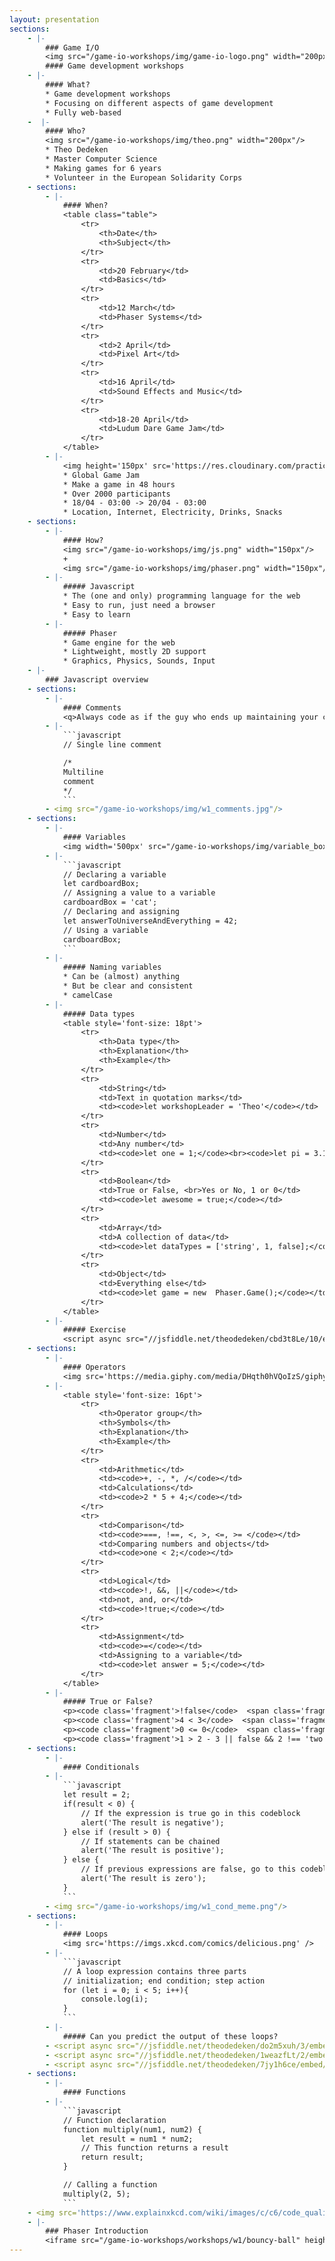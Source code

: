 ```yaml
---
layout: presentation
sections:
    - |-
        ### Game I/O
        <img src="/game-io-workshops/img/game-io-logo.png" width="200px"/>
        #### Game development workshops
    - |-
        #### What?
        * Game development workshops
        * Focusing on different aspects of game development
        * Fully web-based
    -  |-
        #### Who?
        <img src="/game-io-workshops/img/theo.png" width="200px"/>
        * Theo Dedeken
        * Master Computer Science
        * Making games for 6 years
        * Volunteer in the European Solidarity Corps
    - sections:
        - |-
            #### When?
            <table class="table">
                <tr>
                    <th>Date</th>
                    <th>Subject</th>
                </tr>
                <tr>
                    <td>20 February</td>
                    <td>Basics</td>
                </tr>
                <tr>
                    <td>12 March</td>
                    <td>Phaser Systems</td>
                </tr>
                <tr>
                    <td>2 April</td>
                    <td>Pixel Art</td>
                </tr>
                <tr>
                    <td>16 April</td>
                    <td>Sound Effects and Music</td>
                </tr>
                <tr>
                    <td>18-20 April</td>
                    <td>Ludum Dare Game Jam</td>
                </tr>
            </table>
        - |-
            <img height='150px' src='https://res.cloudinary.com/practicaldev/image/fetch/s--Mr-QsJkf--/c_limit%2Cf_auto%2Cfl_progressive%2Cq_auto%2Cw_880/https://thepracticaldev.s3.amazonaws.com/i/5viow2pa4e8fjn83ain4.png'>
            * Global Game Jam
            * Make a game in 48 hours
            * Over 2000 participants
            * 18/04 - 03:00 -> 20/04 - 03:00
            * Location, Internet, Electricity, Drinks, Snacks
    - sections:
        - |-
            #### How?
            <img src="/game-io-workshops/img/js.png" width="150px"/>
            +
            <img src="/game-io-workshops/img/phaser.png" width="150px"/>
        - |-
            ##### Javascript
            * The (one and only) programming language for the web
            * Easy to run, just need a browser
            * Easy to learn
        - |-
            ##### Phaser
            * Game engine for the web
            * Lightweight, mostly 2D support
            * Graphics, Physics, Sounds, Input
    - |-
        ### Javascript overview
    - sections:
        - |- 
            #### Comments
            <q>Always code as if the guy who ends up maintaining your code will be a violent psychopath who knows where you live.</q>
        - |-
            ```javascript
            // Single line comment

            /*
            Multiline
            comment
            */
            ```
        - <img src="/game-io-workshops/img/w1_comments.jpg"/>
    - sections:
        - |- 
            #### Variables
            <img width='500px' src="/game-io-workshops/img/variable_box.png"/>
        - |- 
            ```javascript
            // Declaring a variable
            let cardboardBox;
            // Assigning a value to a variable
            cardboardBox = 'cat';
            // Declaring and assigning
            let answerToUniverseAndEverything = 42;
            // Using a variable
            cardboardBox;
            ```
        - |- 
            ##### Naming variables
            * Can be (almost) anything
            * But be clear and consistent
            * camelCase
        - |-
            ##### Data types
            <table style='font-size: 18pt'>
                <tr>
                    <th>Data type</th>
                    <th>Explanation</th>
                    <th>Example</th>
                </tr>
                <tr>
                    <td>String</td>
                    <td>Text in quotation marks</td>
                    <td><code>let workshopLeader = 'Theo'</code></td>
                </tr>
                <tr>
                    <td>Number</td>
                    <td>Any number</td>
                    <td><code>let one = 1;</code><br><code>let pi = 3.14;</code></td>
                </tr>
                <tr>
                    <td>Boolean</td>
                    <td>True or False, <br>Yes or No, 1 or 0</td>
                    <td><code>let awesome = true;</code></td>
                </tr>
                <tr>
                    <td>Array</td>
                    <td>A collection of data</td>
                    <td><code>let dataTypes = ['string', 1, false];</code></td>
                </tr>
                <tr>
                    <td>Object</td>
                    <td>Everything else</td>
                    <td><code>let game = new  Phaser.Game();</code></td>
                </tr>
            </table>
        - |-
            ##### Exercise
            <script async src="//jsfiddle.net/theodedeken/cbd3t8Le/10/embed/js/"></script>
    - sections:
        - |- 
            #### Operators
            <img src='https://media.giphy.com/media/DHqth0hVQoIzS/giphy.gif'/>
        - |-
            <table style='font-size: 16pt'>
                <tr>
                    <th>Operator group</th>
                    <th>Symbols</th>
                    <th>Explanation</th>
                    <th>Example</th>
                </tr>
                <tr>
                    <td>Arithmetic</td>
                    <td><code>+, -, *, /</code></td>
                    <td>Calculations</td>
                    <td><code>2 * 5 + 4;</code></td>
                </tr>
                <tr>
                    <td>Comparison</td>
                    <td><code>===, !==, <, >, <=, >= </code></td>
                    <td>Comparing numbers and objects</td>
                    <td><code>one < 2;</code></td>
                </tr>
                <tr>
                    <td>Logical</td>
                    <td><code>!, &&, ||</code></td>
                    <td>not, and, or</td>
                    <td><code>!true;</code></td>
                </tr>
                <tr>
                    <td>Assignment</td>
                    <td><code>=</code></td>
                    <td>Assigning to a variable</td>
                    <td><code>let answer = 5;</code></td>
                </tr>
            </table>
        - |-
            ##### True or False?
            <p><code class='fragment'>!false</code>  <span class='fragment'>← True</span><p>
            <p><code class='fragment'>4 < 3</code>  <span class='fragment'>← False</span><p>
            <p><code class='fragment'>0 <= 0</code>  <span class='fragment'>← True</span><p>
            <p><code class='fragment'>1 > 2 - 3 || false && 2 !== 'two'</code>  <span class='fragment'>← True</span><p>
    - sections:
        - |-
            #### Conditionals
        - |-
            ```javascript
            let result = 2;
            if(result < 0) {
                // If the expression is true go in this codeblock
                alert('The result is negative');
            } else if (result > 0) {
                // If statements can be chained
                alert('The result is positive');    
            } else {
                // If previous expressions are false, go to this codeblock
                alert('The result is zero');
            }
            ```
        - <img src="/game-io-workshops/img/w1_cond_meme.png"/>
    - sections:
        - |- 
            #### Loops
            <img src='https://imgs.xkcd.com/comics/delicious.png' />
        - |-
            ```javascript
            // A loop expression contains three parts
            // initialization; end condition; step action
            for (let i = 0; i < 5; i++){
                console.log(i);
            }
            ```
        - |-
            ##### Can you predict the output of these loops?
        - <script async src="//jsfiddle.net/theodedeken/do2m5xuh/3/embed/js,result/"></script>
        - <script async src="//jsfiddle.net/theodedeken/1weazfLt/2/embed/js,result/"></script>
        - <script async src="//jsfiddle.net/theodedeken/7jy1h6ce/embed/js,result/"></script>
    - sections:
        - |- 
            #### Functions
        - |-
            ```javascript
            // Function declaration
            function multiply(num1, num2) {
                let result = num1 * num2;
                // This function returns a result
                return result;
            }

            // Calling a function
            multiply(2, 5);
            ```
    - <img src='https://www.explainxkcd.com/wiki/images/c/c6/code_quality.png' />
    - |-
        ### Phaser Introduction
        <iframe src="/game-io-workshops/workshops/w1/bouncy-ball" height="450" width="800"></iframe> 
---
```

